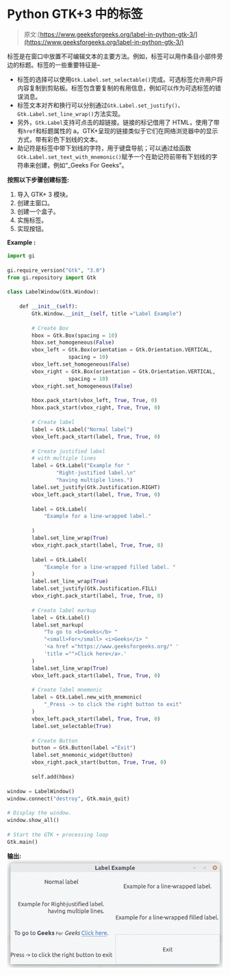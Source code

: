 # Python GTK+3 中的标签

> 原文:[https://www.geeksforgeeks.org/label-in-python-gtk-3/](https://www.geeksforgeeks.org/label-in-python-gtk-3/)

标签是在窗口中放置不可编辑文本的主要方法。例如，标签可以用作条目小部件旁边的标题。标签的一些重要特征是–

*   标签的选择可以使用`Gtk.Label.set_selectable()`完成。可选标签允许用户将内容复制到剪贴板。标签包含要复制的有用信息，例如可以作为可选标签的错误消息。
*   标签文本对齐和换行可以分别通过`Gtk.Label.set_justify()`、`Gtk.Label.set_line_wrap()`方法实现。
*   另外，`Gtk.Label`支持可点击的超链接。链接的标记借用了 HTML，使用了带有`href`和标题属性的 a。GTK+呈现的链接类似于它们在网络浏览器中的显示方式，带有彩色下划线的文本。
*   助记符是标签中带下划线的字符，用于键盘导航；可以通过给函数`Gtk.Label.set_text_with_mnemonic()`赋予一个在助记符前带有下划线的字符串来创建，例如“_Geeks For Geeks”。

**按照以下步骤创建标签:**

1.  导入 GTK+ 3 模块。
2.  创建主窗口。
3.  创建一个盒子。
4.  实施标签。
5.  实现按钮。

**Example :**

```py
import gi

gi.require_version("Gtk", "3.0")
from gi.repository import Gtk

class LabelWindow(Gtk.Window):

    def __init__(self):
        Gtk.Window.__init__(self, title ="Label Example")

        # Create Box
        hbox = Gtk.Box(spacing = 10)
        hbox.set_homogeneous(False)
        vbox_left = Gtk.Box(orientation = Gtk.Orientation.VERTICAL, 
                    spacing = 10)
        vbox_left.set_homogeneous(False)
        vbox_right = Gtk.Box(orientation = Gtk.Orientation.VERTICAL, 
                    spacing = 10)
        vbox_right.set_homogeneous(False)

        hbox.pack_start(vbox_left, True, True, 0)
        hbox.pack_start(vbox_right, True, True, 0)

        # Create label
        label = Gtk.Label("Normal label")
        vbox_left.pack_start(label, True, True, 0)

        # Create justified label
        # with multiple lines
        label = Gtk.Label("Example for "
                "Right-justified label.\n"
                "having multiple lines.")
        label.set_justify(Gtk.Justification.RIGHT)
        vbox_left.pack_start(label, True, True, 0)

        label = Gtk.Label(
            "Example for a line-wrapped label."

        )
        label.set_line_wrap(True)
        vbox_right.pack_start(label, True, True, 0)

        label = Gtk.Label(
            "Example for a line-wrapped filled label. "
        )
        label.set_line_wrap(True)
        label.set_justify(Gtk.Justification.FILL)
        vbox_right.pack_start(label, True, True, 0)

        # Create label markup
        label = Gtk.Label()
        label.set_markup(
            "To go to <b>Geeks</b> "
            "<small>For</small> <i>Geeks</i> "
            '<a href ="https://www.geeksforgeeks.org/" '
            'title ="">Click here</a>.'
        )
        label.set_line_wrap(True)
        vbox_left.pack_start(label, True, True, 0)

        # Create label mnemonic
        label = Gtk.Label.new_with_mnemonic(
            "_Press -> to click the right button to exit"
        )
        vbox_left.pack_start(label, True, True, 0)
        label.set_selectable(True)

        # Create Button
        button = Gtk.Button(label ="Exit")
        label.set_mnemonic_widget(button)
        vbox_right.pack_start(button, True, True, 0)

        self.add(hbox)

window = LabelWindow()
window.connect("destroy", Gtk.main_quit)

# Display the window.
window.show_all()

# Start the GTK + processing loop
Gtk.main()
```

**输出:**
![](img/212ff24768902a32630c79266d887a64.png)
